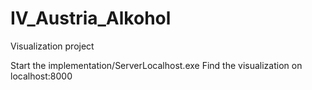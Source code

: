 # IV_Austria_Alkohol
Visualization project

Start the implementation/ServerLocalhost.exe
Find the visualization on localhost:8000
